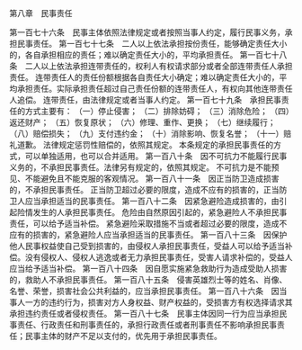 第八章　民事责任

第一百七十六条　民事主体依照法律规定或者按照当事人约定，履行民事义务，承担民事责任。
第一百七十七条　二人以上依法承担按份责任，能够确定责任大小的，各自承担相应的责任；难以确定责任大小的，平均承担责任。
第一百七十八条　二人以上依法承担连带责任的，权利人有权请求部分或者全部连带责任人承担责任。
连带责任人的责任份额根据各自责任大小确定；难以确定责任大小的，平均承担责任。实际承担责任超过自己责任份额的连带责任人，有权向其他连带责任人追偿。
连带责任，由法律规定或者当事人约定。
第一百七十九条　承担民事责任的方式主要有：
（一）停止侵害；
（二）排除妨碍；
（三）消除危险；
（四）返还财产；
（五）恢复原状；
（六）修理、重作、更换；
（七）继续履行；
（八）赔偿损失；
（九）支付违约金；
（十）消除影响、恢复名誉；
（十一）赔礼道歉。
法律规定惩罚性赔偿的，依照其规定。
本条规定的承担民事责任的方式，可以单独适用，也可以合并适用。
第一百八十条　因不可抗力不能履行民事义务的，不承担民事责任。法律另有规定的，依照其规定。
不可抗力是不能预见、不能避免且不能克服的客观情况。
第一百八十一条　因正当防卫造成损害的，不承担民事责任。
正当防卫超过必要的限度，造成不应有的损害的，正当防卫人应当承担适当的民事责任。
第一百八十二条　因紧急避险造成损害的，由引起险情发生的人承担民事责任。
危险由自然原因引起的，紧急避险人不承担民事责任，可以给予适当补偿。
紧急避险采取措施不当或者超过必要的限度，造成不应有的损害的，紧急避险人应当承担适当的民事责任。
第一百八十三条　因保护他人民事权益使自己受到损害的，由侵权人承担民事责任，受益人可以给予适当补偿。没有侵权人、侵权人逃逸或者无力承担民事责任，受害人请求补偿的，受益人应当给予适当补偿。
第一百八十四条　因自愿实施紧急救助行为造成受助人损害的，救助人不承担民事责任。
第一百八十五条　侵害英雄烈士等的姓名、肖像、名誉、荣誉，损害社会公共利益的，应当承担民事责任。
第一百八十六条　因当事人一方的违约行为，损害对方人身权益、财产权益的，受损害方有权选择请求其承担违约责任或者侵权责任。
第一百八十七条　民事主体因同一行为应当承担民事责任、行政责任和刑事责任的，承担行政责任或者刑事责任不影响承担民事责任；民事主体的财产不足以支付的，优先用于承担民事责任。